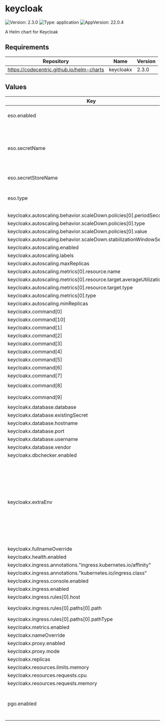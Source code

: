 # keycloak

![Version: 2.3.0](https://img.shields.io/badge/Version-2.3.0-informational?style=flat-square) ![Type: application](https://img.shields.io/badge/Type-application-informational?style=flat-square) ![AppVersion: 22.0.4](https://img.shields.io/badge/AppVersion-22.0.4-informational?style=flat-square)

A Helm chart for Keycloak

## Requirements

| Repository | Name | Version |
|------------|------|---------|
| https://codecentric.github.io/helm-charts | keycloakx | 2.3.0 |

## Values

| Key | Type | Default | Description |
|-----|------|---------|-------------|
| eso.enabled | bool | `true` | Install components of the ESO. |
| eso.secretName | string | `"/edp/eks/addons/keycloak"` | Value name in AWS ParameterStore, AWS SecretsManager or GCP Secret Manager. |
| eso.secretStoreName | string | `"aws-parameterstore-keycloak"` | Defines Secret Store name. |
| eso.type | string | `"aws"` | Defines provider type. One of `aws` or `gcpsm`. |
| keycloakx.autoscaling.behavior.scaleDown.policies[0].periodSeconds | int | `300` |  |
| keycloakx.autoscaling.behavior.scaleDown.policies[0].type | string | `"Pods"` |  |
| keycloakx.autoscaling.behavior.scaleDown.policies[0].value | int | `1` |  |
| keycloakx.autoscaling.behavior.scaleDown.stabilizationWindowSeconds | int | `300` |  |
| keycloakx.autoscaling.enabled | bool | `true` |  |
| keycloakx.autoscaling.labels | object | `{}` |  |
| keycloakx.autoscaling.maxReplicas | int | `3` |  |
| keycloakx.autoscaling.metrics[0].resource.name | string | `"cpu"` |  |
| keycloakx.autoscaling.metrics[0].resource.target.averageUtilization | int | `80` |  |
| keycloakx.autoscaling.metrics[0].resource.target.type | string | `"Utilization"` |  |
| keycloakx.autoscaling.metrics[0].type | string | `"Resource"` |  |
| keycloakx.autoscaling.minReplicas | int | `1` |  |
| keycloakx.command[0] | string | `"/opt/keycloak/bin/kc.sh"` |  |
| keycloakx.command[10] | string | `"--import-realm"` |  |
| keycloakx.command[1] | string | `"--verbose"` |  |
| keycloakx.command[2] | string | `"start"` |  |
| keycloakx.command[3] | string | `"--auto-build"` |  |
| keycloakx.command[4] | string | `"--http-enabled=true"` |  |
| keycloakx.command[5] | string | `"--http-port=8080"` |  |
| keycloakx.command[6] | string | `"--hostname-strict=false"` |  |
| keycloakx.command[7] | string | `"--hostname-strict-https=false"` |  |
| keycloakx.command[8] | string | `"--spi-events-listener-jboss-logging-success-level=info"` |  |
| keycloakx.command[9] | string | `"--spi-events-listener-jboss-logging-error-level=warn"` |  |
| keycloakx.database.database | string | `"keycloak"` |  |
| keycloakx.database.existingSecret | string | `"postgresql-pguser-admin"` |  |
| keycloakx.database.hostname | string | `"postgresql-primary.security.svc"` |  |
| keycloakx.database.port | int | `5432` |  |
| keycloakx.database.username | string | `"admin"` |  |
| keycloakx.database.vendor | string | `"postgres"` |  |
| keycloakx.dbchecker.enabled | bool | `true` |  |
| keycloakx.extraEnv | string | `"- name: KC_HOSTNAME_URL\n  value: \"https://keycloak.example.com/auth\"\n- name: KC_HOSTNAME_ADMIN_URL\n  value: \"https://keycloak.example.com/auth\"\n- name: KEYCLOAK_ADMIN\n  valueFrom:\n    secretKeyRef:\n      name: keycloak-admin-creds\n      key: username\n- name: KEYCLOAK_ADMIN_PASSWORD\n  valueFrom:\n    secretKeyRef:\n      name: keycloak-admin-creds\n      key: password\n- name: JAVA_OPTS_APPEND\n  value: >-\n    -XX:+UseContainerSupport\n    -XX:MaxRAMPercentage=50.0\n    -Djava.awt.headless=true\n    -Djgroups.dns.query={{ include \"keycloak.fullname\" . }}-headless\n"` |  |
| keycloakx.fullnameOverride | string | `"keycloakx"` |  |
| keycloakx.health.enabled | bool | `false` |  |
| keycloakx.ingress.annotations."ingress.kubernetes.io/affinity" | string | `"cookie"` |  |
| keycloakx.ingress.annotations."kubernetes.io/ingress.class" | string | `"nginx"` |  |
| keycloakx.ingress.console.enabled | bool | `false` |  |
| keycloakx.ingress.enabled | bool | `true` |  |
| keycloakx.ingress.rules[0].host | string | `"keycloak.example.com"` |  |
| keycloakx.ingress.rules[0].paths[0].path | string | `"{{ tpl .Values.http.relativePath $ | trimSuffix \"/\" }}/"` |  |
| keycloakx.ingress.rules[0].paths[0].pathType | string | `"Prefix"` |  |
| keycloakx.metrics.enabled | bool | `false` |  |
| keycloakx.nameOverride | string | `"keycloakx"` |  |
| keycloakx.proxy.enabled | bool | `true` |  |
| keycloakx.proxy.mode | string | `"passthrough"` |  |
| keycloakx.replicas | int | `1` |  |
| keycloakx.resources.limits.memory | string | `"2048Mi"` |  |
| keycloakx.resources.requests.cpu | string | `"50m"` |  |
| keycloakx.resources.requests.memory | string | `"512Mi"` |  |
| pgo.enabled | bool | `true` | Enables creating a new database with Postgres operator. |

